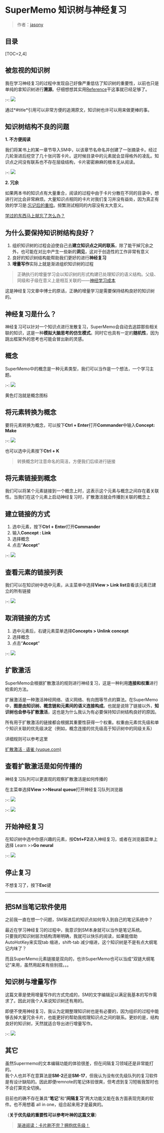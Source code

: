 # SuperMemo 知识树与神经复习

> 作者：[jasony](https://www.zhihu.com/people/wang-jing-xuan-34-88)

## 目录

[TOC=2,4]

## 被忽视的知识树

我在学习神经复习的过程中发现自己好像严重低估了知识树的重要性，以前也只是单纯的拿知识树进行**溯源**。仔细想想其实用[Reference](https://www.yuque.com/supermemo/wiki/references)干这事就已经足够了。

:-: ![](https://pic2.zhimg.com/80/v2-1863aaf15434b06722c30c31504db545_1440w.jpg)

通过*#title*引用可以非常方便的追溯原文，知识树也许可以用来做更棒的事。

## 知识树结构不良的问题

**1. 不方便阅读**

我们将某书上的某一章节导入SM中，以该章节名命名并创建了一张摘录卡。经过几轮渐进后挖空了几十张问答卡片。这时候目录中的元素就会显得格外的凌乱。知识点之间没有联系也不存在层级结构，卡片密密麻麻的根本无从阅读。

:-: ![](https://pic3.zhimg.com/80/v2-44a93e8ab252c929a8fdbedf910ebfae_1440w.jpg)

**2. 冗余**

如果两本书的知识点有大量重合，阅读的过程中由于卡片分散在不同的目录中，想进行对比会非常麻烦。大量知识点相同的卡片对我们复习并没有益处，因为真正有效的学习是:[忘记后的重拾](https://www.zhihu.com/question/27252044/answer/109590714)。频繁测试相同的内容没有太大意义。

[学过的东西马上就忘了怎么办？](https://www.zhihu.com/question/27252044/answer/109590714)

## 为什么要保持知识树结构良好？

1.  组织知识树的过程会迫使自己去**建立知识点之间的联系**，除了能干掉冗余之外，也可能在对比中产生一些新的**洞见**，这对于创造性的工作非常有意义
2.  良好的知识树结构能帮助我们更好的进行**神经复习**
3.  **增量写作**实际上就是渐进组织知识树的过程

> 正确执行的增量学习会以知识树的形式构建已处理知识的语义结构。父级、同级和子级在意义上是相互关联的——[神经学习成本](https://www.yuque.com/supermemo/wiki/costs_of_neural_learning)

这是神经复习文章中博士的原话，正确的增量学习是需要保持结构良好的知识树的。

## 神经复习是什么？

神经复习可以针对一个知识点进行发散复习，SuperMemo会自动去追踪那些相关联的知识，这是一种**模拟大脑思考的仿生模式**。同时它也具有一定的**随机性**，因为跳出框架外的思考也可能会冒出新的灵感。

## 概念

SuperMemo中的概念是一种元素类型，我们可以当作是一个想法，一个学习主题。

:-: ![](https://pic2.zhimg.com/80/v2-c0a3cdf9ec6c5f8ed442a2b8a6ce8a05_1440w.png)

黄色灯泡就是概念图标

## 将元素转换为概念

要将元素转换为概念，可以按下**Ctrl + Enter**打开**Commander**中输入**Concept: Make**

:-: ![](https://pic3.zhimg.com/80/v2-cdf268d01e23bfc3ff08e4b38070754e_1440w.jpg)

也可以选中元素按下**Ctrl + K**

> 转换概念时注意命名的简洁，方便我们后续进行链接

## 将元素链接到概念

我们可以将某个元素链接到一个概念上时，这表示这个元素与概念之间存在着关联性。当我们在这个元素上启动神经复习时，扩散激活就会传播到关联的概念上

## 建立链接的方式

1.  选中元素，按下**Ctrl + Enter**打开**Commander**
2.  输入**Concept : Link**
3.  选择概念
4.  点击“**Accept**”

:-: ![](https://pic2.zhimg.com/80/v2-9b12a5d6eb6f01182b5d445d3b381c8d_1440w.jpg)

## 查看元素的链接列表

我们可以在知识树中选中元素，从主菜单中选择**View > Link list**查看该元素已建立的所有链接

:-: ![](https://pic3.zhimg.com/80/v2-4d0a7bff3d9f177e4f7ce3de2b3e01f2_1440w.jpg)

## 取消链接的方式

1.  选中元素后，右键元素菜单选择**Concepts > Unlink concept**
2.  选择概念
3.  点击“**Accept**”

:-: ![](https://pic1.zhimg.com/80/v2-c28f7de68d9e80029a66afc9b2db26e0_1440w.jpg)

## 扩散激活

SuperMemo会根据扩散激活的规则进行神经复习，这是一种利用**连接和权重**进行检索的方法。

扩展激活是一种激活神经网络、语义网络、有向图等节点的算法。在SuperMemo中，**图是由知识树、概念链和元素间的语义连接构成**。也就是说除了链接以外，**知识树也会参与扩散激活**，这也是为什么我认为有必要保持知识树结构良好的原因。

所有用于扩散激活的链接都会根据其重要性获得一个权重。权重由元素优先级和单个知识关联的优先级决定（例如，概念连接的优先级高于知识树中的同级关系）

详细规则可以参考这里

[扩散激活 · 语雀 (yuque.com)](https://www.yuque.com/supermemo/wiki/nmx1v6)

## 查看扩散激活是如何传播的

神经复习队列可以更直观的观察扩散激活是如何传播的

在主菜单选择**View >>Neural queue**打开神经复习队列浏览器

:-: ![](https://pic2.zhimg.com/80/v2-cb4acb4c5f7639ae61fa1f4f2848dda9_1440w.jpg)

:-: ![](https://pic1.zhimg.com/80/v2-b2cec8e87a324d029b0f51a91e11a9b4_1440w.jpg)

## 开始神经复习

在知识树中选中你感兴趣的元素，按**Ctrl+F2**进入神经复习，或者在浏览器菜单上选择 Learn >>**Go neural**

:-: ![](https://pic4.zhimg.com/80/v2-7c38729a0b762e331430f90ebb0bbb67_1440w.jpg)

## 停止复习

不想复习了，按下**Esc**键

* * *

## 把SM当笔记软件使用

之前我一直在想一个问题，SM渐进后的知识点如何导入到自己的笔记系统中？  
  
最近在学习神经复习的过程中，我意识到SM本身就可以当作是笔记系统。  
只要我的知识树层次结构清晰明确，我就可以快乐的阅读，如果能借助AutoHotKey来实现tab 缩进，shift-tab 减少缩进，这个知识树是不是有点大纲笔记内味了？  
  
而且SuperMemo元素链接是双向的，也许SuperMemo也可以当成“双链大纲笔记”来用，虽然用起来有些别捏。。。

## 知识树与增量写作

这篇文章是使用增量写作的方式完成的，SM的文字编辑足以满足我基本的写作需求了。因此对我个人来说知识树还有用的。

即便不使用神经复习，我认为定期整理知识树也是有必要的，因为组织的过程中能够去掉大量冗余卡片，也能更好的帮助我梳理知识点之间的联系。更妙的是，结构良好的知识树，天然就适合导出进行增量写作。

:-: ![](https://pic1.zhimg.com/80/v2-13f1ed6df45e739ea0572fe99aa76a90_1440w.jpg)

## 其它

虽然Supermemo的文本编辑功能的体验很差，但在间隔复习领域还是非常能打的。  
我个人也并不在意算法是**SM-2**还是**SM-17**，但我认为没有优先级队列的复习软件是有设计缺陷的。因此即便remnote的笔记体验很爽，但考虑到复习短板我暂时也不会打算完全切换。

目前也的确不存在兼具“**笔记**”和“**间隔复习**”两大功能又能在各方面表现完美的软件。也不用想着 all in one，组合起来用才是最爽的。

（**关于优先级的重要性可以参考叶神的这篇文章**）

> [渐进阅读：卡片刷不完？拥抱优先级！](./2450604)